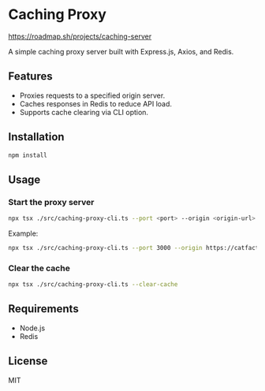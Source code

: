 # Caching Proxy

https://roadmap.sh/projects/caching-server

A simple caching proxy server built with Express.js, Axios, and Redis.

## Features
- Proxies requests to a specified origin server.
- Caches responses in Redis to reduce API load.
- Supports cache clearing via CLI option.

## Installation
```sh
npm install
```

## Usage
### Start the proxy server
```sh
npx tsx ./src/caching-proxy-cli.ts --port <port> --origin <origin-url>
```
Example:
```sh
npx tsx ./src/caching-proxy-cli.ts --port 3000 --origin https://catfact.ninja
```

### Clear the cache
```sh
npx tsx ./src/caching-proxy-cli.ts --clear-cache
```

## Requirements
- Node.js
- Redis

## License
MIT

